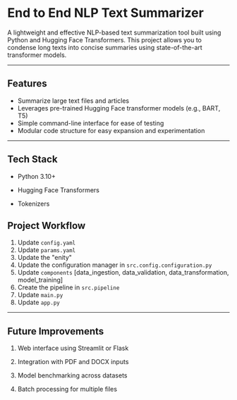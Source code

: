 # End to End NLP Text Summarizer

A lightweight and effective NLP-based text summarization tool built using Python and Hugging Face Transformers. This project allows you to condense long texts into concise summaries using state-of-the-art transformer models.

---

## Features

- Summarize large text files and articles  
- Leverages pre-trained Hugging Face transformer models (e.g., BART, T5)  
- Simple command-line interface for ease of testing  
- Modular code structure for easy expansion and experimentation
  
---

## Tech Stack

- Python 3.10+

- Hugging Face Transformers

- Tokenizers

## Project Workflow
1. Update `config.yaml`
2. Update `params.yaml`
3. Update the "enity"
4. Update the configuration manager in `src.config.configuration.py`
5. Update `components` [data_ingestion, data_validation, data_transformation, model_training]
6. Create the pipeline in `src.pipeline`
7. Update `main.py`
8. Update `app.py`

---

## Future Improvements

1. Web interface using Streamlit or Flask

2. Integration with PDF and DOCX inputs

3. Model benchmarking across datasets

4. Batch processing for multiple files


